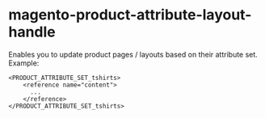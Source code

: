 # magento-product-attribute-layout-handle
Enables you to update product pages / layouts based on their attribute set. Example:

    <PRODUCT_ATTRIBUTE_SET_tshirts>
        <reference name="content">
          ...
        </reference>
    </PRODUCT_ATTRIBUTE_SET_tshirts>
